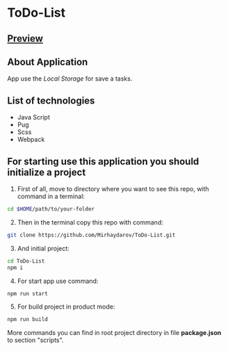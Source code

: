 # ToDo-List
## [Preview](https://mirhaydarov.github.io/ToDo-List/)

## About Application
App use the _Local Storage_ for save a tasks.

## List of technologies
- Java Script
- Pug
- Scss
- Webpack

## For starting use this application you should initialize a project

1. First of all, move to directory where you want to see this repo, with command in a terminal:
```zsh
cd $HOME/path/to/your-folder
```

2. Then in the terminal copy this repo with command:
```zsh
git clone https://github.com/Mirhaydarov/ToDo-List.git
```

3. And initial project:
```zsh
cd ToDo-List
npm i
```

4. For start app use command:
```zsh
npm run start
```

5. For build project in product mode:
```zsh
npm run build
```

More commands you can find in root project directory in file __package.json__ to section "scripts".